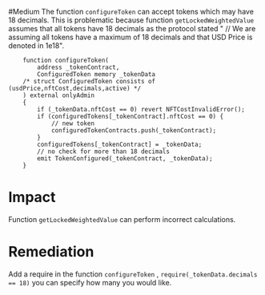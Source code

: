 #Medium 
The function `configureToken` can accept tokens which may have 18 decimals. This is problematic because function `getLockedWeightedValue` assumes that all tokens have 18 decimals as the protocol stated " // We are assuming all tokens have a maximum of 18 decimals and that USD Price is denoted in 1e18". 
```solidity
    function configureToken(
        address _tokenContract,
        ConfiguredToken memory _tokenData
    /* struct ConfiguredToken consists of (usdPrice,nftCost,decimals,active) */
    ) external onlyAdmin
    {
        if (_tokenData.nftCost == 0) revert NFTCostInvalidError();
        if (configuredTokens[_tokenContract].nftCost == 0) {
            // new token
            configuredTokenContracts.push(_tokenContract);
        }
        configuredTokens[_tokenContract] = _tokenData;
		// no check for more than 18 decimals
        emit TokenConfigured(_tokenContract, _tokenData);
    }
```

# Impact

Function `getLockedWeightedValue` can perform incorrect calculations.

# Remediation 

Add a require in the function `configureToken` , `require(_tokenData.decimals == 18)` you can specify how many you would like.
